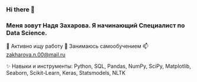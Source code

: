 ### Hi there 👋

### Меня зовут Надя Захарова. Я начинающий Специалист по Data Science.

🔭 Активно ищу работу
🌱 Занимаюсь самообучением
📫 zakharova.n.00@mail.ru

✨ Навыки и инструменты:
Python, SQL, Pandas, NumPy, SciPy, Matplotlib, Seaborn, Scikit-Learn, Keras, Statsmodels, NLTK

<!--
**nadine-zhrv/nadine-zhrv** is a ✨ _special_ ✨ repository because its `README.md` (this file) appears on your GitHub profile.

Here are some ideas to get you started:

- 🔭 I’m currently working on ...
- 🌱 I’m currently learning ...
- 👯 I’m looking to collaborate on ...
- 🤔 I’m looking for help with ...
- 💬 Ask me about ...
- 📫 How to reach me: ...
- 😄 Pronouns: ...
- ⚡ Fun fact: ...
-->
